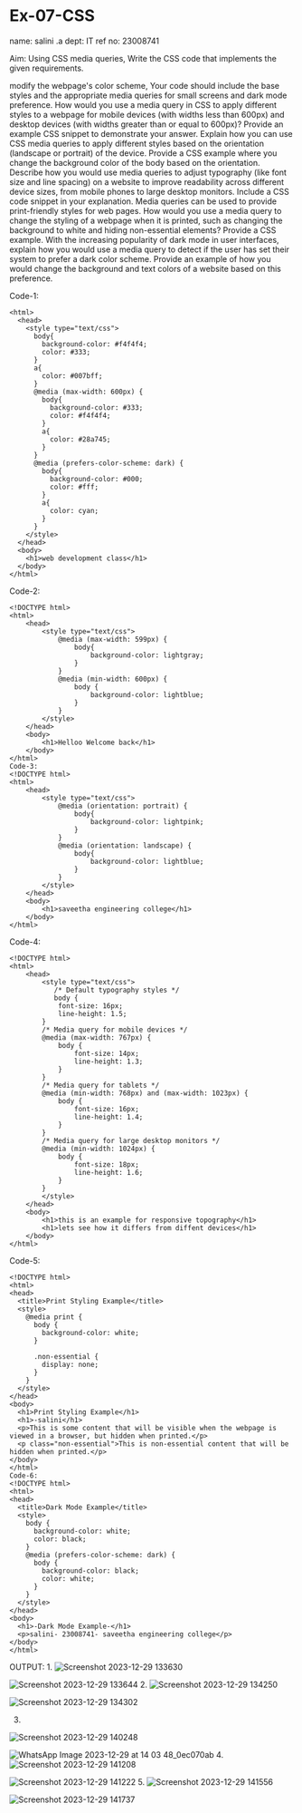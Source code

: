 # Ex-07-CSS
name: salini .a dept: IT ref no: 23008741

Aim:
Using CSS media queries, Write the CSS code that implements the given requirements.

modify the webpage's color scheme, Your code should include the base styles and the appropriate media queries for small screens and dark mode preference.
How would you use a media query in CSS to apply different styles to a webpage for mobile devices (with widths less than 600px) and desktop devices (with widths greater than or equal to 600px)? Provide an example CSS snippet to demonstrate your answer.
Explain how you can use CSS media queries to apply different styles based on the orientation (landscape or portrait) of the device. Provide a CSS example where you change the background color of the body based on the orientation.
Describe how you would use media queries to adjust typography (like font size and line spacing) on a website to improve readability across different device sizes, from mobile phones to large desktop monitors. Include a CSS code snippet in your explanation.
Media queries can be used to provide print-friendly styles for web pages. How would you use a media query to change the styling of a webpage when it is printed, such as changing the background to white and hiding non-essential elements? Provide a CSS example.
With the increasing popularity of dark mode in user interfaces, explain how you would use a media query to detect if the user has set their system to prefer a dark color scheme. Provide an example of how you would change the background and text colors of a website based on this preference.

Code-1:
```
<html>
  <head>
    <style type="text/css">
      body{
        background-color: #f4f4f4;
        color: #333;
      }
      a{
        color: #007bff;
      }
      @media (max-width: 600px) {
        body{
          background-color: #333;
          color: #f4f4f4;
        }
        a{
          color: #28a745;
        }
      }
      @media (prefers-color-scheme: dark) {
        body{
          background-color: #000;
          color: #fff;
        }
        a{
          color: cyan;
        }
      }
    </style>
  </head>
  <body>
    <h1>web development class</h1>
  </body>
</html>
```

Code-2:
```
<!DOCTYPE html>
<html>
    <head>
        <style type="text/css">
            @media (max-width: 599px) {
                body{
                    background-color: lightgray;
                }
            }
            @media (min-width: 600px) {
                body {
                    background-color: lightblue;
                }
            }
        </style>
    </head>
    <body>
        <h1>Helloo Welcome back</h1>
    </body>
</html>
Code-3:
<!DOCTYPE html>
<html>
    <head>
        <style type="text/css">
            @media (orientation: portrait) {
                body{
                    background-color: lightpink;
                }
            }
            @media (orientation: landscape) {
                body{
                    background-color: lightblue;
                }
            }
        </style>
    </head>
    <body>
        <h1>saveetha engineering college</h1>
    </body>
</html>
```
Code-4:
```
<!DOCTYPE html>
<html>
    <head>
        <style type="text/css">
           /* Default typography styles */
           body {
            font-size: 16px;
            line-height: 1.5;
        }
        /* Media query for mobile devices */
        @media (max-width: 767px) {
            body {
                font-size: 14px;
                line-height: 1.3;
            }
        }
        /* Media query for tablets */
        @media (min-width: 768px) and (max-width: 1023px) {
            body {
                font-size: 16px;
                line-height: 1.4;
            }
        }
        /* Media query for large desktop monitors */
        @media (min-width: 1024px) {
            body {
                font-size: 18px;
                line-height: 1.6;
            }
        }
        </style>
    </head>
    <body>
        <h1>this is an example for responsive topography</h1>
        <h1>lets see how it differs from diffent devices</h1>
    </body>
</html>
```
Code-5:
```
<!DOCTYPE html>
<html>
<head>
  <title>Print Styling Example</title>
  <style>
    @media print {
      body {
        background-color: white;
      }

      .non-essential {
        display: none;
      }
    }
  </style>
</head>
<body>
  <h1>Print Styling Example</h1>
  <h1>-salini</h1>
  <p>This is some content that will be visible when the webpage is viewed in a browser, but hidden when printed.</p>
  <p class="non-essential">This is non-essential content that will be hidden when printed.</p>
</body>
</html>
Code-6:
<!DOCTYPE html>
<html>
<head>
  <title>Dark Mode Example</title>
  <style>
    body {
      background-color: white;
      color: black;
    }
    @media (prefers-color-scheme: dark) {
      body {
        background-color: black;
        color: white;
      }
    }
  </style>
</head>
<body>
  <h1>-Dark Mode Example-</h1>
  <p>salini- 23008741- saveetha engineering college</p>
</body>
</html>
```
OUTPUT:
1.
![Screenshot 2023-12-29 133630](https://github.com/Karthi-Govindharaju/ODD2023-WT-Ex-07-CSS/assets/145742862/8ed8d91d-12bd-4116-a215-dc20ad88223d)


![Screenshot 2023-12-29 133644](https://github.com/Karthi-Govindharaju/ODD2023-WT-Ex-07-CSS/assets/145742862/3423e816-42d0-4a9e-8085-825b06cd7c87)
2.
![Screenshot 2023-12-29 134250](https://github.com/Karthi-Govindharaju/ODD2023-WT-Ex-07-CSS/assets/145742862/5709809b-ba08-4b5b-b7ed-394871877014)

![Screenshot 2023-12-29 134302](https://github.com/Karthi-Govindharaju/ODD2023-WT-Ex-07-CSS/assets/145742862/d662d236-b542-451b-857a-8659e59a9ebd)

3.
![Screenshot 2023-12-29 140248](https://github.com/Karthi-Govindharaju/ODD2023-WT-Ex-07-CSS/assets/145742862/f45e2d6d-7966-4876-bf2e-74d4273be7c3)

![WhatsApp Image 2023-12-29 at 14 03 48_0ec070ab](https://github.com/Karthi-Govindharaju/ODD2023-WT-Ex-07-CSS/assets/145742862/c4ea6c8b-08e2-4f13-9a36-f6b3b0aa2f23)
4.
![Screenshot 2023-12-29 141208](https://github.com/Karthi-Govindharaju/ODD2023-WT-Ex-07-CSS/assets/145742862/129b731d-608f-43d0-b7dd-9516c369ac4b)

![Screenshot 2023-12-29 141222](https://github.com/Karthi-Govindharaju/ODD2023-WT-Ex-07-CSS/assets/145742862/1f64e151-7473-4659-a313-343521c1698f)
5.
![Screenshot 2023-12-29 141556](https://github.com/Karthi-Govindharaju/ODD2023-WT-Ex-07-CSS/assets/145742862/a7435b8e-1bf6-4e36-b2b8-ab61e9405508)

![Screenshot 2023-12-29 141737](https://github.com/Karthi-Govindharaju/ODD2023-WT-Ex-07-CSS/assets/145742862/f6f35513-06ed-4fc7-ba5e-1ed9d9603ac9)
